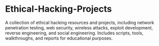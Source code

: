 # Ethical-Hacking-Projects
A collection of ethical hacking resources and projects, including network penetration testing, web security, wireless attacks, exploit development, reverse engineering, and social engineering. Includes scripts, tools, walkthroughs, and reports for educational purposes.
